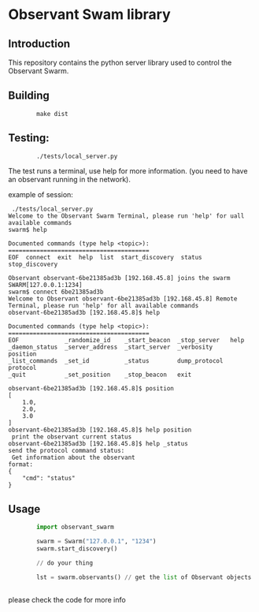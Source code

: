 # Observant Swam library

## Introduction

This repository contains the python server library used to control the Observant Swarm.


## Building

```
        make dist
```

## Testing:

```
        ./tests/local_server.py
```

The test runs a terminal, use help for more information. (you need to have an observant running in the network).

example of session:

```
 ./tests/local_server.py 
Welcome to the Observant Swarm Terminal, please run 'help' for uall available commands
swarm$ help

Documented commands (type help <topic>):
========================================
EOF  connect  exit  help  list  start_discovery  status  stop_discovery

Observant observant-6be21385ad3b [192.168.45.8] joins the swarm SWARM[127.0.0.1:1234]
swarm$ connect 6be21385ad3b
Welcome to Observant observant-6be21385ad3b [192.168.45.8] Remote Terminal, please run 'help' for all available commands
observant-6be21385ad3b [192.168.45.8]$ help

Documented commands (type help <topic>):
========================================
EOF             _randomize_id    _start_beacon  _stop_server   help    
_daemon_status  _server_address  _start_server  _verbosity     position
_list_commands  _set_id          _status        dump_protocol  protocol
_quit           _set_position    _stop_beacon   exit         

observant-6be21385ad3b [192.168.45.8]$ position
[
    1.0,
    2.0,
    3.0
]
observant-6be21385ad3b [192.168.45.8]$ help position
 print the observant current status 
observant-6be21385ad3b [192.168.45.8]$ help _status
send the protocol command status:
 Get information about the observant
format:
{
    "cmd": "status"
}

```


## Usage

```python
        import observant_swarm

        swarm = Swarm("127.0.0.1", "1234")
        swarm.start_discovery()

        // do your thing

        lst = swarm.observants() // get the list of Observant objects
 
```


please check the code for more info
